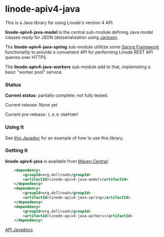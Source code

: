 # linode-apiv4-java

This is a Java library for using Linode's version 4 API.

**linode-apiv4-java-model** is the central sub-module defining Java model classes ready for JSON (de)serialization using [Jackson](https://github.com/FasterXML/jackson).

The **linode-apiv4-java-spring** sub-module utilitize some [Spring Framework](https://spring.io/) functionality to provide a convenient API for performing Linode REST API queries over HTTPS.

The **linode-apiv4-java-workers** sub-module add to that, implemeting a basic "worker pool" service.

### Status

**Current status:** partially complete; not fully tested.

Current release: None yet

Current pre-release: `1.0.0-SNAPSHOT`

### Using It

See [this Javadoc](https://archiecobbs.github.io/linode-apiv4-java/site/apidocs/index.html?org/dellroad/linode/apiv4/spring/package-summary.html) for an example of how to use this library.

### Getting It

**linode-apiv4-java** is available from [Maven Central](http://search.maven.org/#search|ga|1|a%3Alinode-apiv4-java):

```xml
    <dependency>
        <groupId>org.dellroad</groupId>
        <artifactId>linode-apiv4-java-model</artifactId>
    </dependency>
    <dependency>
        <groupId>org.dellroad</groupId>
        <artifactId>linode-apiv4-java-spring</artifactId>
    </dependency>
    <dependency>
        <groupId>org.dellroad</groupId>
        <artifactId>linode-apiv4-java-workers</artifactId>
    </dependency>
```

[API Javadocs](http://archiecobbs.github.io/linode-apiv4-java/site/apidocs/index.html)
